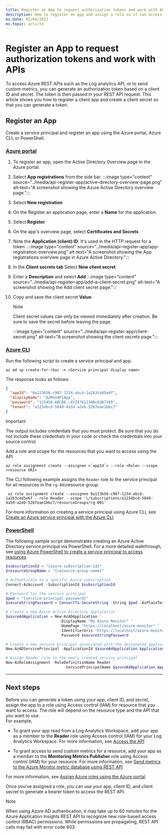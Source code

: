 ```yaml
---
title: Register an App to request authorization tokens and work with APIs
description: How to register an app and assign a role so it can access request a token and work with APIs
ms.date: 01/04/2023
ms.topic: article
---
```


# Register an App to request authorization tokens and work with APIs

To access Azure REST APIs such as the Log analytics API, or to send custom metrics, you can generate an authorization token based on a client ID and secret. The token is then passed in your REST API request. This article shows you how to register a client app and create a client secret so that you can generate a token.

## Register an App

Create a service principal and register an app using the Azure portal, Azure CLI, or PowerShell.
### [Azure portal](#tab/portal)

1. To register an app, open the Active Directory Overview page in the Azure portal.

1. Select **App registrations** from the side bar.
:::image type="content" source="../media/api-register-app/active-directory-overview-page.png" alt-text="A screenshot showing the Azure Active Directory overview page.":::  

1. Select **New registration**
1. On the Register an application page, enter a **Name** for the application. 
1. Select **Register**

1. On the app's overview page, select **Certificates and Secrets**
1. Note the **Application (client) ID**. It's used in the HTTP request for a token.
:::image type="content" source="../media/api-register-app/app-registration-overview.png" alt-text="A screenshot showing the App registrations overview page in Azure Active Directory.":::
  
1. In the **Client secrets tab** Select **New client secret**
1. Enter a **Description** and select **Add**
 :::image type="content" source="../media/api-register-app/add-a-client-secret.png" alt-text="A screenshot showing the Add client secret page.":::
  
1. Copy and save the client secret **Value**.  

   > [!NOTE]
   > Client secret values can only be viewed immediately after creation. Be sure to save the secret before leaving the page.  

     :::image type="content" source="../media/api-register-app/client-secret.png" alt-text="A screenshot showing the client secrets page.":::


### [Azure CLI](#tab/cli)


Run the following script to create a service principal and app. 

```azurecli
az ad sp create-for-rbac -n <Service principal display name> 

```
The response looks as follows:
```JSON
{
  "appId": "0a123b56-c987-1234-abcd-1a2b3c4d5e6f",
  "displayName": "AzMonAPIApp",
  "password": "123456.ABCDE.~XYZ876123ABcEdB7169",
  "tenant": "a1234bcd-5849-4a5d-a2eb-5267eae1bbc7"
}

```
>[!Important]
> The output includes credentials that you must protect. Be sure that you do not include these credentials in your code or check the credentials into your source control.

Add a role and scope for the resources that you want to access using the API

```azurecli
az role assignment create --assignee <`appId`> --role <Role> --scope <resource URI>
```

The CLI following example assigns the `Reader` role to the service principal for all resources in the `rg-001`resource group:

```azurecli
 az role assignment create --assignee 0a123b56-c987-1234-abcd-1a2b3c4d5e6f --role Reader --scope '\/subscriptions/a1234bcd-5849-4a5d-a2eb-5267eae1bbc7/resourceGroups/rg-001'
```
For more information on creating a service principal using Azure CLI, see [Create an Azure service principal with the Azure CLI](https://learn.microsoft.com/cli/azure/create-an-azure-service-principal-azure-cli)

### [PowerShell](#tab/powershell)
The following sample script demonstrates creating an Azure Active Directory service principal via PowerShell. For a more detailed walkthrough, see [using Azure PowerShell to create a service principal to access resources](../../../active-directory/develop/howto-authenticate-service-principal-powershell.md)  

```powershell
$subscriptionId = "{azure-subscription-id}"
$resourceGroupName = "{resource-group-name}"

# Authenticate to a specific Azure subscription.
Connect-AzAccount -SubscriptionId $subscriptionId

# Password for the service principal
$pwd = "{service-principal-password}"
$secureStringPassword = ConvertTo-SecureString -String $pwd -AsPlainText -Force

# Create a new Azure Active Directory application
$azureAdApplication = New-AzADApplication `
                        -DisplayName "My Azure Monitor" `
                        -HomePage "https://localhost/azure-monitor" `
                        -IdentifierUris "https://localhost/azure-monitor" `
                        -Password $secureStringPassword

# Create a new service principal associated with the designated application
New-AzADServicePrincipal -ApplicationId $azureAdApplication.ApplicationId

# Assign Reader role to the newly created service principal
New-AzRoleAssignment -RoleDefinitionName Reader `
                          -ServicePrincipalName $azureAdApplication.ApplicationId.Guid

```
---

## Next steps

Before you can generate a token using your app, client ID, and secret, assign the app to a role using Access control (IAM) for resource that you want to access. The role will depend on the resource type and the API that you want to use.  
For example,
- To grant your app read from a Log Analytics Workspace, add your app as a member to the **Reader** role using Access control (IAM) for your Log Analytics Workspace. For more information, see [Access the API](./access-api.md)

- To grant access to send custom metrics for a resource,  add your app as a member to the **Monitoring Metrics Publisher** role using Access control (IAM) for your resource. For more information, see [ Send metrics to the Azure Monitor metric database using REST API](../../essentials/metrics-store-custom-rest-api.md)

For more information, see [Assign Azure roles using the Azure portal](../../../role-based-access-control/role-assignments-portal.md)

Once you've assigned a role, you can use your app, client ID, and client secret to generate a bearer token to access the REST API.

> [!NOTE]
> When using Azure AD authentication, it may take up to 60 minutes for the Azure Application Insights REST API to recognize new role-based access control (RBAC) permissions. While permissions are propagating, REST API calls may fail with error code 403.
